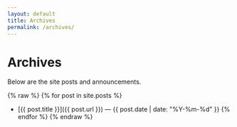 ```yaml
---
layout: default
title: Archives
permalink: /archives/
---
```


# Archives

Below are the site posts and announcements.

{% raw %}
{% for post in site.posts %}

- [{{ post.title }}]({{ post.url }}) — {{ post.date | date: "%Y-%m-%d" }}
  {% endfor %}
  {% endraw %}
